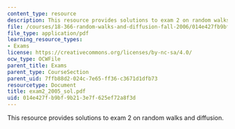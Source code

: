 ```yaml
---
content_type: resource
description: This resource provides solutions to exam 2 on random walks and diffusion.
file: /courses/18-366-random-walks-and-diffusion-fall-2006/014e427fb9bf9b213e7f625ef72a8f3d_exam2_2005_sol.pdf
file_type: application/pdf
learning_resource_types:
- Exams
license: https://creativecommons.org/licenses/by-nc-sa/4.0/
ocw_type: OCWFile
parent_title: Exams
parent_type: CourseSection
parent_uid: 7ffb88d2-024c-7e65-ff36-c3671d1dfb73
resourcetype: Document
title: exam2_2005_sol.pdf
uid: 014e427f-b9bf-9b21-3e7f-625ef72a8f3d
---
```

This resource provides solutions to exam 2 on random walks and diffusion.